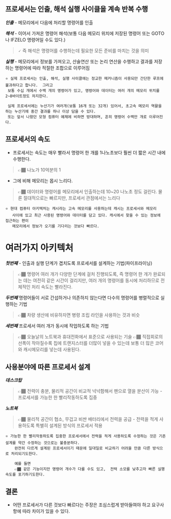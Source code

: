 
## 프로세서는 인출, 해석 실행 사이클을 계속 반복 수행
__***인출***__ - 메모리에서 다음에 처리할 명령어를 인출  

__***해석***__ - 이어서 가져온 명령어 해석(보통 다음 메모리 위치에 저장된 명령어 또는 GOTO나 IFZELO 명령어일 수도 있다.) 
> 🗸 즉 해석은 명령어를 수행하는데 필요한 모든 준비를 마치는 것을 의미  

__***실행***__ - 메모리에서 정보를 가져오고, 산술연산 또는 논리 연산을 수행하고 결과를 저장하는 명령어에 따라 적절한 조합으로 이루어짐

```
⭐️ 실제 프로세서는 인출, 해석, 실행 사이클에는 정교한 메커니즘이 사용되만 간단한 루프에 불과하다고 합니다.  그리고
 보통 수십 개에서 수백 개의 명령어가 있고, 명령어와 데이터는 여러 개의 메모리 위치를 2~8바이트정도 차지한다.
 
 실제 프로세서에는 누산기가 여러개(보통 16개 또는 32개) 있어서, 초고속 메모리 역활을 하는 누산기에 중간 결과를 하나 이상 담을 수 있다.
 또는 앞서 나왔던 모형 컴퓨터 예제에 비하면 방대하며, 흔히 명령어 수백만 개로 이루어진다.
```

## 프로세서의 속도
- 프로세서는 속도는 매우 빨라서 명령어 한 개를 1나노초보다 훨씬 더 짧은 시간 내에 수행한다.
> 👉🏾 나노가 10억분의 1
- 그에 비해 메모리는 몹시 느리다.
> 👉🏾 데이터와 명령어를 메모리에서 인출하는데 10~20 나노초 정도 걸린다. 물론 절대적으로는 빠르지만, 프로세서 관점에서는 느리다
```
⭐️ 현대 컴퓨터 아키텍처는 캐시라는 고속 메모리를 사용하는데 캐시는 프로세서와 메모리
   사이에 있고 최근 사용된 명령어와 데이터를 담고 있다. 캐시에서 찾을 수 있는 정보에 접근하는 편이
   메모리에서 정보가 오기를 기다리는 것보다 빠르다.
```

# 여러가지 아키텍처
__***첫번째***__ - 인출과 실행 단계가 겹치도록 프로세서를 설계하는 기법(파이프라이닝)
> 👉🏾 명령어 여러 개가 다양한 단계에 걸처 진행되도록, 즉 명령어 한 개가 완료되는 데는 여전히 같은 시간이 걸리지만, 여러 개의 명령어를 동시에 처리하므로 전체적인 처리 속도는 빨라진다.  


__***두번째***__ 명령어들이 서로 간섭하거나 의존하지 않는다면 다수의 명령어를 병렬적으로 실행하는 기법
> 👉🏾 차량 생산에 비유하자면 병령 조립 라인을 사용하는 것과 비슷  


__***세번째***__ 프로세서 여러 개가 동시에 작업하도록 하는 기법
> 👉🏾 오늘날의 노트북과 휴대전화에서 표준으로 사용되는 기술 
> 👉🏾 직접회로의 선폭이 작아질수록 칩에 트랜지스터를 더많이 넣을 수 있는데 보통 더 많은 코어와 캐시메모리를 넣는데 사용된다.  


## 사용분야에 따른 프로세서 설계
__***데스크탑***__     
> 👉🏾 전력이 충분, 물리적 공간이 비교적 넉넉함해서 팬으로 열을 분산이 가능 - 프로세서를 가능한 한 빨리작동하도록 집중  



***노트북*** 
> 👉🏾 물리적 공간이 협소, 무겁고 비싼 배터리에서 전력을 공급 - 전력을 적게 사용하도록 특별히 설계된 방식의 프로세서 적용

```
⭐️ 가능한 한 빨리작동하도록 집중한 프로세서에서 전력을 적게 사용하도록 수정하는 것은 기존 설계를 약간 수정하는 것으로는 불충분하다.
    완전히 다르게 설계된 프로세서이기 때문에 일대일로 비교하기 어려울 만큼 다른 방식으로 처리되기도한다. 
    
    예를 들면 
    👉🏾 같은 기능이지만 명령어 개수가 다를 수도 있고,  전력 소모를 낮추고자 빠른 실행 속도를 포기하기도한다.
```

## 결론
- 어떤 프로세서가 다른 것보다 빠르다는 주장은 조심스럽게 받아들여야 하고 요구사항에 따라 차이가 있을 수 있다.





 



